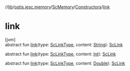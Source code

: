 //[lib](../../../../index.md)/[ostis.jesc.memory](../../index.md)/[ScMemory](../index.md)/[Constructors](index.md)/[link](link.md)

# link

[jvm]\
abstract fun [link](link.md)(type: [ScLinkType](../../../ostis.jesc.memory.element.link/-sc-link-type/index.md), content: [String](https://kotlinlang.org/api/latest/jvm/stdlib/kotlin/-string/index.html)): [ScLink](../../../ostis.jesc.memory.element.link/-sc-link/index.md)

abstract fun [link](link.md)(type: [ScLinkType](../../../ostis.jesc.memory.element.link/-sc-link-type/index.md), content: [Int](https://kotlinlang.org/api/latest/jvm/stdlib/kotlin/-int/index.html)): [ScLink](../../../ostis.jesc.memory.element.link/-sc-link/index.md)

abstract fun [link](link.md)(type: [ScLinkType](../../../ostis.jesc.memory.element.link/-sc-link-type/index.md), content: [Double](https://kotlinlang.org/api/latest/jvm/stdlib/kotlin/-double/index.html)): [ScLink](../../../ostis.jesc.memory.element.link/-sc-link/index.md)
